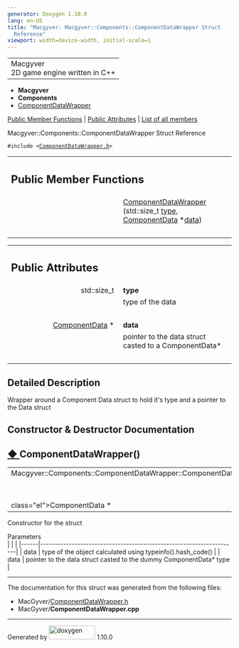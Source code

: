 ```yaml
---
generator: Doxygen 1.10.0
lang: en-US
title: "Macgyver: Macgyver::Components::ComponentDataWrapper Struct
  Reference"
viewport: width=device-width, initial-scale=1
---
```


<div id="top">

<div id="titlearea">

<table data-cellspacing="0" data-cellpadding="0">
<colgroup>
<col style="width: 100%" />
</colgroup>
<tbody>
<tr id="projectrow" class="odd">
<td id="projectalign"><div id="projectname">
Macgyver
</div>
<div id="projectbrief">
2D game engine written in C++
</div></td>
</tr>
</tbody>
</table>

</div>

<div id="main-nav">

</div>

<div id="nav-path" class="navpath">

- **Macgyver**
- **Components**
- <a href="struct_macgyver_1_1_components_1_1_component_data_wrapper.html"
  class="el">ComponentDataWrapper</a>

</div>

</div>

<div class="header">

<div class="summary">

[Public Member Functions](#pub-methods) \| [Public
Attributes](#pub-attribs) \| [List of all
members](struct_macgyver_1_1_components_1_1_component_data_wrapper-members.html)

</div>

<div class="headertitle">

<div class="title">

Macgyver::Components::ComponentDataWrapper Struct Reference

</div>

</div>

</div>

<div class="contents">

`#include <`<a href="_component_data_wrapper_8h_source.html"
class="el"><code>ComponentDataWrapper.h</code></a>`>`

<table class="memberdecls">
<colgroup>
<col style="width: 50%" />
<col style="width: 50%" />
</colgroup>
<tbody>
<tr class="odd heading">
<td colspan="2"><h2 id="public-member-functions"
class="groupheader"><span id="pub-methods"></span> Public Member
Functions</h2></td>
</tr>
<tr id="r_a47ae3cfe3aeb685ff1cf1ba41621a580"
class="even memitem:a47ae3cfe3aeb685ff1cf1ba41621a580">
<td class="memItemLeft" style="text-align: right;"
data-valign="top"> </td>
<td class="memItemRight" data-valign="bottom"><a
href="#a47ae3cfe3aeb685ff1cf1ba41621a580"
class="el">ComponentDataWrapper</a> (std::size_t <a
href="#a7c194cfc372ea14e845e1df08f31312d" class="el">type</a>, <a
href="struct_macgyver_1_1_components_1_1_component_data.html"
class="el">ComponentData</a> *<a
href="#a3da08c4e9c2b35a3b8e07938ea35a024" class="el">data</a>)</td>
</tr>
<tr class="odd separator:a47ae3cfe3aeb685ff1cf1ba41621a580">
<td colspan="2" class="memSeparator"> </td>
</tr>
</tbody>
</table>

<table class="memberdecls">
<colgroup>
<col style="width: 50%" />
<col style="width: 50%" />
</colgroup>
<tbody>
<tr class="odd heading">
<td colspan="2"><h2 id="public-attributes" class="groupheader"><span
id="pub-attribs"></span> Public Attributes</h2></td>
</tr>
<tr id="r_a7c194cfc372ea14e845e1df08f31312d"
class="even memitem:a7c194cfc372ea14e845e1df08f31312d">
<td class="memItemLeft" style="text-align: right;"
data-valign="top"><span id="a7c194cfc372ea14e845e1df08f31312d"></span>
std::size_t </td>
<td class="memItemRight" data-valign="bottom"><strong>type</strong></td>
</tr>
<tr class="odd memdesc:a7c194cfc372ea14e845e1df08f31312d">
<td class="mdescLeft"> </td>
<td class="mdescRight">type of the data<br />
</td>
</tr>
<tr class="even separator:a7c194cfc372ea14e845e1df08f31312d">
<td colspan="2" class="memSeparator"> </td>
</tr>
<tr id="r_a3da08c4e9c2b35a3b8e07938ea35a024"
class="odd memitem:a3da08c4e9c2b35a3b8e07938ea35a024">
<td class="memItemLeft" style="text-align: right;"
data-valign="top"><span id="a3da08c4e9c2b35a3b8e07938ea35a024"></span>
<a href="struct_macgyver_1_1_components_1_1_component_data.html"
class="el">ComponentData</a> * </td>
<td class="memItemRight" data-valign="bottom"><strong>data</strong></td>
</tr>
<tr class="even memdesc:a3da08c4e9c2b35a3b8e07938ea35a024">
<td class="mdescLeft"> </td>
<td class="mdescRight">pointer to the data struct casted to a
ComponentData*<br />
</td>
</tr>
<tr class="odd separator:a3da08c4e9c2b35a3b8e07938ea35a024">
<td colspan="2" class="memSeparator"> </td>
</tr>
</tbody>
</table>

<span id="details"></span>

## Detailed Description

<div class="textblock">

Wrapper around a Component Data struct to hold it's type and a pointer
to the Data struct

</div>

## Constructor & Destructor Documentation

<span id="a47ae3cfe3aeb685ff1cf1ba41621a580"></span>

## <span class="permalink">[◆ ](#a47ae3cfe3aeb685ff1cf1ba41621a580)</span>ComponentDataWrapper()

<div class="memitem">

<div class="memproto">

|                                                                  |     |                                                                  |                                         |
|------------------------------------------------------------------|-----|------------------------------------------------------------------|-----------------------------------------|
| Macgyver::Components::ComponentDataWrapper::ComponentDataWrapper | (   | std::size_t                                                      | <span class="paramname">*type*, </span> |
|                                                                  |     | <a href="struct_macgyver_1_1_components_1_1_component_data.html" 
                                                                          class="el">ComponentData</a> \*                                   | <span class="paramname">*data*</span> ) |

</div>

<div class="memdoc">

Constructor for the struct

Parameters  
|      |                                                                     |
|------|---------------------------------------------------------------------|
| data | type of the object calculated using typeinfo().hash_code()          |
| data | pointer to the data struct casted to the dummy ComponentData\* type |

</div>

</div>

------------------------------------------------------------------------

The documentation for this struct was generated from the following
files:

- MacGyver/<a href="_component_data_wrapper_8h_source.html"
  class="el">ComponentDataWrapper.h</a>
- MacGyver/**ComponentDataWrapper.cpp**

</div>

------------------------------------------------------------------------

<span class="small">Generated
by [<img src="doxygen.svg" class="footer" width="104" height="31"
alt="doxygen" />](https://www.doxygen.org/index.html) 1.10.0</span>
